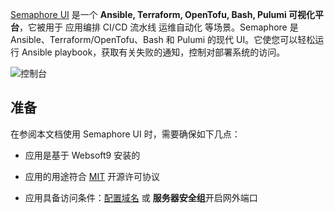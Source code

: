 [Semaphore UI](https://semaphoreui.com/) 是一个 **Ansible, Terraform, OpenTofu, Bash, Pulumi 可视化平台**，它被用于 应用编排 CI/CD 流水线 运维自动化  等场景。Semaphore 是 Ansible、Terraform/OpenTofu、Bash 和 Pulumi 的现代 UI。它使您可以轻松运行 Ansible playbook，获取有关失败的通知，控制对部署系统的访问。


![控制台](https://libs.websoft9.com/Websoft9/DocsPicture/zh/semaphore/semaphore-gui-websoft9.png)


## 准备

在参阅本文档使用 Semaphore UI 时，需要确保如下几点：

- 应用是基于 Websoft9 安装的

- 应用的用途符合 [MIT](https://opensource.org/licenses/MIT) 开源许可协议

- 应用具备访问条件：[配置域名](./domain-set) 或 **服务器安全组**开启网外端口